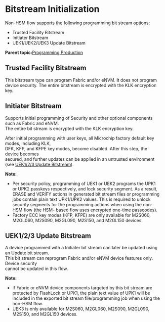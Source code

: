 # Bitstream Initialization

Non-HSM flow supports the following programming bit stream options:

-   Trusted Facility Bitstream
-   ​Initiater Bitstream
-   UEK1/UEK2/UEK3 Update Bitstream

**Parent topic:**[Programming Production](GUID-9CB51621-8842-4683-A4F7-F1AB8745CAEE.md)

## Trusted Facility Bitstream

This bitstream type can program Fabric and/or eNVM. It does not program device security. The entire bitstream is encrypted with the KLK encryption key.

## ​Initiater Bitstream

Supports initial programming of Security and other optional components such as Fabric and eNVM.<br /> The entire bit stream is encrypted with the KLK encryption key.

After initial programming with user keys, all Microchip factory default key modes, including KLK,<br /> DFK, KFP, and KFPE key modes, become disabled. After this step, the device becomes<br /> secured, and further updates can be applied in an untrusted environment \(see [UEK1/2/3 Update Bitstream](GUID-91BD584E-2625-40ED-B312-8F9D514B4F24.md#)\).

**Note:**

-   Per security policy, programming of UEK1 or UEK2 programs the UPK1 or UPK2 passkeys respectively, and lock security segment. As a result, ERASE and VERIFY actions in generated bit stream files or programming jobs contain plain text UPK1/UPK2 values. This is required to unlock security segments for the programming actions when using the non-HSM flow \(the HSM- based flow uses encrypted one-time passcodes\).
-   Factory ECC key modes \(KFP, KFPE\) are only available for M2S060, M2GL060, M2S090, M2GL090, M2S150, and M2GL150 devices.

## UEK1/2/3 Update Bitstream

A device programmed with a ​Initiater bit stream can later be updated using an Update bit stream.<br /> This bit stream can reprogram Fabric and/or eNVM device features only. Device security<br /> cannot be updated in this flow.

**Note:**

-   If Fabric or eNVM device components targeted by this bit stream are protected by FlashLock or UPK1, the plain text value of UPK1 will be included in the exported bit stream file/programming job when using the non-HSM flow.
-   UEK3 is only available for M2S060, M2GL060, M2S090, M2GL090, M2S150, and M2GL150 devices.

